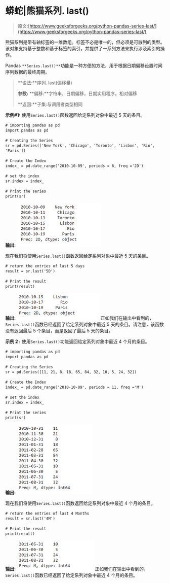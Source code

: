 # 蟒蛇|熊猫系列. last()

> 原文:[https://www.geeksforgeeks.org/python-pandas-series-last/](https://www.geeksforgeeks.org/python-pandas-series-last/)

熊猫系列是带有轴标签的一维数组。标签不必是唯一的，但必须是可散列的类型。该对象支持基于整数和基于标签的索引，并提供了一系列方法来执行涉及索引的操作。

Pandas `**Series.last()**`功能是一种方便的方法，用于根据日期偏移设置时间序列数据的最终周期。

> **语法:**序列. last(偏移量)
> 
> **参数:**
> **偏移:**字符串，日期偏移，日期实用程序。相对偏移
> 
> **返回:**子集:与调用者类型相同

**示例#1:** 使用`Series.last()`函数返回给定系列对象中最近 5 天的条目。

```
# importing pandas as pd
import pandas as pd

# Creating the Series
sr = pd.Series(['New York', 'Chicago', 'Toronto', 'Lisbon', 'Rio', 'Paris'])

# Create the Index
index_ = pd.date_range('2010-10-09', periods = 6, freq ='2D')

# set the index
sr.index = index_

# Print the series
print(sr)
```

**输出:**
![](img/5a21306bde93bf2b74eb868cf4bfac07.png)

现在我们将使用`Series.last()`函数返回给定系列对象中最近 5 天的条目。

```
# return the entries of last 5 days
result = sr.last('5D')

# Print the result
print(result)
```

**输出:**
![](img/5c7e7f5afe9953e177b9a61edcdf3c93.png)
正如我们在输出中看到的，`Series.last()`函数已经返回了给定系列对象中最近 5 天的条目。请注意，该函数没有返回最后 5 个条目，而是返回了最后 5 天的条目。

**示例 2 :** 使用`Series.last()`功能返回给定系列对象中最近 4 个月的条目。

```
# importing pandas as pd
import pandas as pd

# Creating the Series
sr = pd.Series([11, 21, 8, 18, 65, 84, 32, 10, 5, 24, 32])

# Create the Index
index_ = pd.date_range('2010-10-09', periods = 11, freq ='M')

# set the index
sr.index = index_

# Print the series
print(sr)
```

**输出:**
![](img/c7e77b95bd07705d670708170aedc1ca.png)

现在我们将使用`Series.last()`函数返回给定系列对象中最近 4 个月的条目。

```
# return the entries of last 4 Months
result = sr.last('4M')

# Print the result
print(result)
```

**输出:**
![](img/74481ea2022fd0c73fc3a6266e861b65.png)
正如我们在输出中看到的，`Series.last()`函数已经返回了给定系列对象中最近 4 个月的条目。